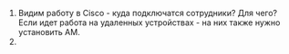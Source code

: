 1. Видим работу в Cisco - куда подключатся сотрудники? Для чего? Если идет работа на удаленных устройствах - на них также нужно установить АМ.
2. 